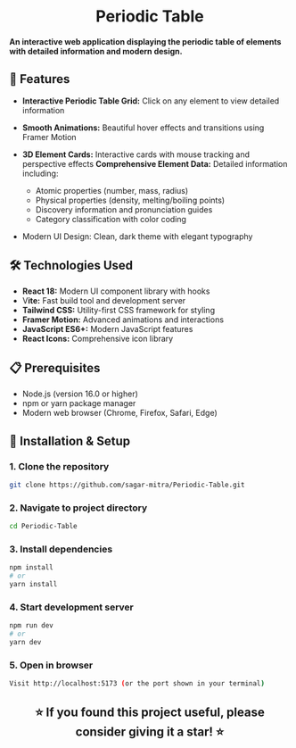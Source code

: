 <h1 align="center">Periodic Table </h1>

#### An interactive web application displaying the periodic table of elements with detailed information and modern design.

## 🚀 Features
- **Interactive Periodic Table Grid:** Click on any element to view detailed information
- **Smooth Animations:** Beautiful hover effects and transitions using Framer Motion
- **3D Element Cards:** Interactive cards with mouse tracking and perspective effects
**Comprehensive Element Data:** Detailed information including:

    - Atomic properties (number, mass, radius)
    - Physical properties (density, melting/boiling points)
    - Discovery information and pronunciation guides
    - Category classification with color coding
- Modern UI Design: Clean, dark theme with elegant typography

## 🛠️ Technologies Used
- **React 18:** Modern UI component library with hooks
- V**ite:** Fast build tool and development server
- **Tailwind CSS:** Utility-first CSS framework for styling
- **Framer Motion:** Advanced animations and interactions
- **JavaScript ES6+:** Modern JavaScript features
- **React Icons:** Comprehensive icon library

## 📋 Prerequisites
- Node.js (version 16.0 or higher)
- npm or yarn package manager
- Modern web browser (Chrome, Firefox, Safari, Edge)

## 🚀 Installation & Setup
### 1. Clone the repository
```bash
git clone https://github.com/sagar-mitra/Periodic-Table.git
```

### 2. Navigate to project directory
```bash
cd Periodic-Table
```

### 3. Install dependencies
```bash
npm install
# or
yarn install
```

### 4. Start development server
```bash
npm run dev
# or
yarn dev
```

### 5. Open in browser
```bash
Visit http://localhost:5173 (or the port shown in your terminal)
```


<h2 align="center">⭐ If you found this project useful, please consider giving it a star! ⭐ </h2>